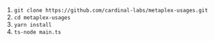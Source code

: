 1. `git clone https://github.com/cardinal-labs/metaplex-usages.git`
2. `cd metaplex-usages`
3. `yarn install`
4. `ts-node main.ts`
